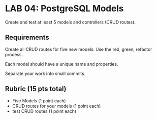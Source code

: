 # LAB 04: PostgreSQL Models

Create and test at least 5 models and controllers (CRUD routes).

## Requirements

Create all CRUD routes for five new models. Use the red, green,
refactor process.

Each model should have a unique name and properties.

Separate your work into small commits.

## Rubric (15 pts total)

- Five Models (1 point each)
- CRUD routes for your models (1 point each)
- test CRUD routes (1 point each)
